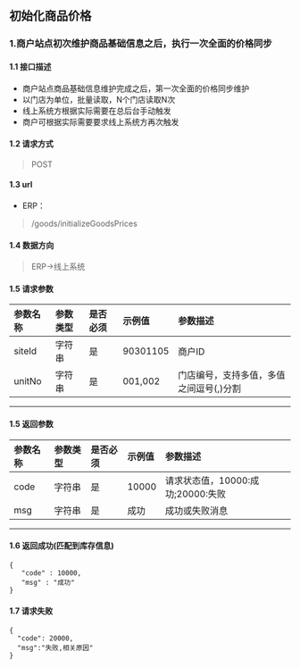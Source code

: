 ## 初始化商品价格
### 1.商户站点初次维护商品基础信息之后，执行一次全面的价格同步
#### 1.1 接口描述
* 商户站点商品基础信息维护完成之后，第一次全面的价格同步维护
* 以门店为单位，批量读取，N个门店读取N次
* 线上系统方根据实际需要在总后台手动触发
* 商户可根据实际需要要求线上系统方再次触发
#### 1.2 请求方式
> POST
#### 1.3 url
* ERP：
> /goods/initializeGoodsPrices
#### 1.4 数据方向
> ERP->线上系统
#### 1.5 请求参数
| 参数名称 | 参数类型 | 是否必须 | 示例值 | 参数描述  |
| :---         |     :---      |     :--- | :--- | :--- |
| siteId   | 字符串     | 是    | 90301105    | 商户ID |
| unitNo   | 字符串     | 是    | 001,002    | 门店编号，支持多值，多值之间逗号(,)分割 |
--------------------- 
#### 1.5 返回参数
| 参数名称 | 参数类型 | 是否必须 | 示例值 | 参数描述  |
| :---         |     :---      |     :--- | :--- | :--- |
| code   | 字符串     | 是    | 10000    | 请求状态值，10000:成功;20000:失败 |
| msg   | 字符串    | 是    | 成功    | 成功或失败消息 |
--------------------- 
#### 1.6 返回成功(匹配到库存信息)
 ``` 
{
    "code" : 10000,
    "msg" : "成功"
}
```
#### 1.7 请求失败
```
{
  "code": 20000,
  "msg":"失败,相关原因"
}
```

